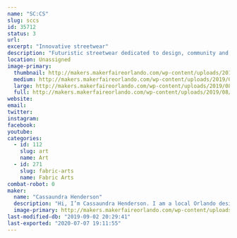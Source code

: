 ```yaml
---
name: "SC:CS"
slug: sccs
id: 35712
status: 3
url: 
excerpt: "Innovative streetwear"
description: "Futuristic streetwear dedicated to design, community and traditional principles. Distinctive patterns and explicit stitching which eliminates its mediocrity and dull fashion entry. High leveled fashion with contemporary attitude. A brand made for Stars. "
location: Unassigned
image-primary:
  thumbnail: http://makers.makerfaireorlando.com/wp-content/uploads/2019/08/D8144DCB-4FE5-4592-B50C-7063BEA361EB-150x150.jpeg
  medium: http://makers.makerfaireorlando.com/wp-content/uploads/2019/08/D8144DCB-4FE5-4592-B50C-7063BEA361EB-300x300.jpeg
  large: http://makers.makerfaireorlando.com/wp-content/uploads/2019/08/D8144DCB-4FE5-4592-B50C-7063BEA361EB-1024x1024.jpeg
  full: http://makers.makerfaireorlando.com/wp-content/uploads/2019/08/D8144DCB-4FE5-4592-B50C-7063BEA361EB.jpeg
website: 
email: 
twitter: 
instagram: 
facebook: 
youtube: 
categories:
  - id: 112
    slug: art
    name: Art
  - id: 271
    slug: fabric-arts
    name: Fabric Arts
combat-robot: 0
maker:
  name: "Cassaundra Henderson"
  description: "Hi, I’m Cassaundra Henderson. I am a local Orlando design artist who creates unique streetwear designs on quality fabrics and canvases. My brand is founded on quality, creativity and innovation."
  image-primary: http://makers.makerfaireorlando.com/wp-content/uploads/2019/08/A24F7AF9-E350-4C11-AA32-DABB58325DFA-768x1024.jpeg
last-modified-db: "2019-09-02 20:29:41"
last-exported: "2020-07-07 19:11:55"
---
```

